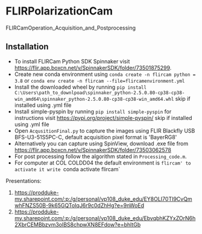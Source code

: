 # FLIRPolarizationCam
FLIRCamOperation_Acquisition_and_Postprocessing
## Installation
- To install FLIRCam Python SDK Spinnaker visit https://flir.app.boxcn.net/v/SpinnakerSDK/folder/73501875299.
- Create new conda environment using `conda create -n flircam python = 3.8` or `conda env create -n flircam --file=flircamenvironment.yml`
- Install the downloaded wheel by running `pip install C:\Users\path_to_downlpoad\spinnaker_python-2.5.0.80-cp38-cp38-win_amd64\spinnaker_python-2.5.0.80-cp38-cp38-win_amd64.whl` skip if installed using .yml file
- Install simple-pyspin by running `pip install simple-pyspin` for instructions visit https://pypi.org/project/simple-pyspin/ skip if installed using .yml file
- Open `AcqusitionFinal.py` to capture the images using FLIR Blackfly USB BFS-U3-51S5PC-C, default acquisition pixel format is 'BayerRG8'
- Alternatively you can capture using SpinView, download .exe file from https://flir.app.boxcn.net/v/SpinnakerSDK/folder/73503062578
- For post processing follow the algorithm stated in `Processing_code.m`. 
- For computer at COL COLDD04 the default environment is `flircam' to activate it write `conda activate flircam`

Presentations:

1. https://prodduke-my.sharepoint.com/:p:/g/personal/vp108_duke_edu/EY8OLI70TI9CvQmwhFNZS50B-9k65GQToIqJ6r9c0dZhHg?e=9nWoEd
2. https://prodduke-my.sharepoint.com/:p:/g/personal/vp108_duke_edu/EbvqbhKZYxZOrN6h2XbrCEMBbzvm3oIBS8chpwXN8EFdow?e=bhltGb





